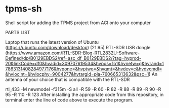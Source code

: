 # tpms-sh
Shell script for adding the TPMS project from ACI onto your computer

PARTS LIST

Laptop that runs the latest version of Ubuntu (https://ubuntu.com/download/desktop)
(21.95) RTL-SDR USB dongle (https://www.amazon.com/RTL-SDR-Blog-RTL2832U-Software-Defined/dp/B0129EBDS2/ref=asc_df_B0129EBDS2/?tag=hyprod-20&linkCode=df0&hvadid=309707619534&hvpos=1o1&hvnetw=g&hvrand=17863131408284977176&hvpone=&hvptwo=&hvqmt=&hvdev=c&hvdvcmdl=&hvlocint=&hvlocphy=9004277&hvtargid=pla-760665313632&psc=1)
An antenna of your choice that is compatible with the RTL-SDR


rtl_433 -M newmodel -f315m  -S all -R 59 -R 60 -R 82 -R 88 -R 89 -R 90 -R 95 -R 110 -R 123
After installing the appropriate code from this repository, in terminal enter the line of code above to execute the program.
